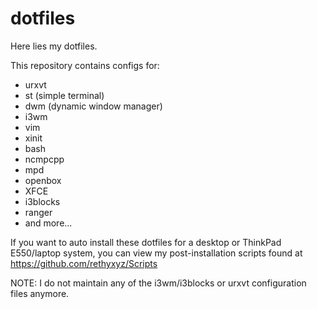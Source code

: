# dotfiles
Here lies my dotfiles.

This repository contains configs for:
* urxvt
* st (simple terminal)
* dwm (dynamic window manager)
* i3wm
* vim
* xinit
* bash
* ncmpcpp
* mpd
* openbox
* XFCE
* i3blocks
* ranger
* and more...

If you want to auto install these dotfiles for a desktop or ThinkPad E550/laptop system, you can view my post-installation scripts found at https://github.com/rethyxyz/Scripts

NOTE: I do not maintain any of the i3wm/i3blocks or urxvt configuration files anymore.
